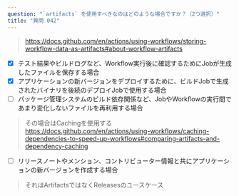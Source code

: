```yaml
---
question: "`artifacts` を使用すべきなのはどのような場合ですか？（2つ選択）"
title: "質問 042"
---
```




> https://docs.github.com/en/actions/using-workflows/storing-workflow-data-as-artifacts#about-workflow-artifacts

- [x] テスト結果やビルドログなど、Workflow実行後に確認するためにJobが生成したファイルを保存する場合
- [x] アプリケーションの新バージョンをデプロイするために、ビルドJobで生成されたバイナリを後続のデプロイJobで使用する場合
- [ ] パッケージ管理システムのビルド依存関係など、JobやWorkflowの実行間であまり変化しないファイルを再利用する場合  
> その場合はCachingを使用する https://docs.github.com/en/actions/using-workflows/caching-dependencies-to-speed-up-workflows#comparing-artifacts-and-dependency-caching
- [ ] リリースノートやメンション、コントリビューター情報と共にアプリケーションの新バージョンを作成する場合  
> それはArtifactsではなくReleasesのユースケース
